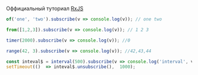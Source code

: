 Оффициальный туториал  [RxJS]([http://reactivex.io/rxjs/manual/tutorial.html](http://reactivex.io/rxjs/manual/tutorial.html))



```ts
of('one', 'two').subscribe(v => console.log(v)); // one two
```
```ts
from([1,2,3]).subscribe(v => console.log(v)); // 1 2 3
```
```ts
timer(2000).subscribe(v => console.log(v)); //0
```
```ts
range(42, 3).subscribe(v => console.log(v)); //42,43,44
```
```ts
const inteval$ = interval(500).subscribe(v => console.log('interval', v));  // каждые 500мс number++
setTimeout(()  => inteval$.unsubscribe(),  1000);
```


<!--stackedit_data:
eyJoaXN0b3J5IjpbNTMyNTQ3OTQxLC0xNjQ3NDI0NjIxLC04MT
MzNTgzNiwtMTU0MzEyNTY0NywxMDY4ODY1NDgzLDczMDk5ODEx
Nl19
-->